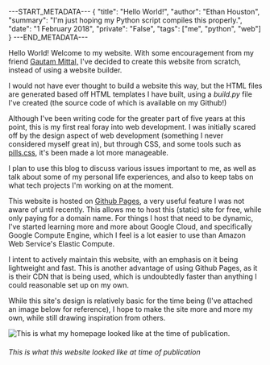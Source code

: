 ---START_METADATA---
{
  "title": "Hello World!",
  "author": "Ethan Houston",
  "summary": "I'm just hoping my Python script compiles this properly.",
  "date": "1 February 2018",
  "private": "False",
  "tags": ["me", "python", "web"]
}
---END_METADATA---

Hello World! Welcome to my website. With some encouragement from my friend [Gautam Mittal,](https://gautam.cc) I've decided
to create this website from scratch, instead of using a website builder.

I would not have ever thought to build a website this way, but the HTML files are generated based off HTML templates I have built,
using a *build.py* file I've created (the source code of which is available on my Github!) 

Although I've been writing code for the greater part of five years at this point, this is my first real foray into web development.
I was initially scared off by the design aspect of web development (something I never considered myself great in), but through
CSS, and some tools such as [pills.css](http://arkpod.in/pills/), it's been made a lot more manageable.

I plan to use this blog to discuss various issues important to me, as well as talk about some of my personal life experiences,
and also to keep tabs on what tech projects I'm working on at the moment.

This website is hosted on [Github Pages](https://pages.github.com/), a very useful feature I was not aware of until recently. This 
allows me to host this (static) site for free, while only paying for a domain name. For things I host that need to be dynamic, I've
started learning more and more about Google Cloud, and specifically Google Compute Engine, which I feel is a lot easier to use than
Amazon Web Service's Elastic Compute.

I intent to actively maintain this website, with an emphasis on it being lightweight and fast. This is another advantage of using
Github Pages, as it is their CDN that is being used, which is undoubtedly faster than anything I could reasonable set up on my own.

While this site's design is relatively basic for the time being (I've attached an image below for reference), I hope to make the
site more and more my own, while still drawing inspiration from others.

![This is what my homepage looked like at the time of publication.](https://ethanhouston.com/img/articles/screencap.JPG)

###### This is what this website looked like at time of publication
